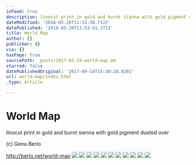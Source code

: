 ```yaml
---
inFeed: true
description: linocut print in gold and burnt sienna with gold pigment dusted over
dateModified: '2018-03-20T11:53:38.712Z'
datePublished: '2018-03-20T11:53:41.272Z'
title: World Map
author: []
publisher: {}
via: {}
hasPage: true
sourcePath: _posts/2017-03-29-world-map.md
starred: false
datePublishedOriginal: '2017-09-14T15:30:20.820Z'
url: world-map/index.html
_type: Article

---
```

# World Map

linocut print in gold and burnt sienna with gold pigment dusted over

(c) Genu Berlo

http://berlo.net/world-map
![](https://the-grid-user-content.s3-us-west-2.amazonaws.com/08482b78-16c8-4eea-8428-e08468a026ed.jpg)
![](https://the-grid-user-content.s3-us-west-2.amazonaws.com/9334c39b-07a4-4e8d-a809-52c7a246e3db.jpg)
![](https://the-grid-user-content.s3-us-west-2.amazonaws.com/cda2d955-3295-4592-9f89-fa079e61e378.jpg)
![](https://the-grid-user-content.s3-us-west-2.amazonaws.com/36b40773-4399-4f14-a1e4-6316e99e5abb.jpg)
![](https://the-grid-user-content.s3-us-west-2.amazonaws.com/48b8dad6-c042-4cd3-ad6c-f4b3ddf760ef.jpg)
![](https://the-grid-user-content.s3-us-west-2.amazonaws.com/286cbdb3-574f-48e1-943e-d6fc12e77a2a.jpg)
![](https://the-grid-user-content.s3-us-west-2.amazonaws.com/520574d1-8e25-4383-a4b1-97579891b9b6.jpg)
![](https://the-grid-user-content.s3-us-west-2.amazonaws.com/d133cf47-e08b-4e77-9eed-170c393bc6db.jpg)
![](https://the-grid-user-content.s3-us-west-2.amazonaws.com/6a916c44-390b-41e8-8ea2-cfca76460494.jpg)
![](https://the-grid-user-content.s3-us-west-2.amazonaws.com/26fcd95c-7d4c-42f0-8c7f-fe706aba97e6.jpg)
![](https://the-grid-user-content.s3-us-west-2.amazonaws.com/055c36b6-931e-4176-b18e-5b45c957e94a.jpg)